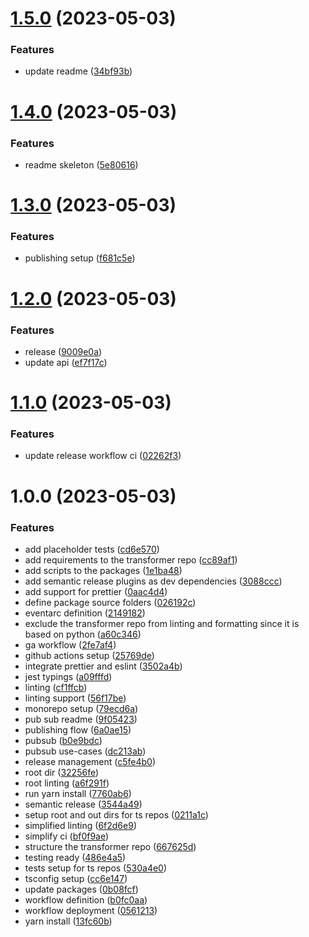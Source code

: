 # [1.5.0](https://github.com/Voltz-Protocol/v2-indexer/compare/v1.4.0...v1.5.0) (2023-05-03)


### Features

* update readme ([34bf93b](https://github.com/Voltz-Protocol/v2-indexer/commit/34bf93bed1f612704a38f153c8e5061be2abca82))

# [1.4.0](https://github.com/Voltz-Protocol/v2-indexer/compare/v1.3.0...v1.4.0) (2023-05-03)


### Features

* readme skeleton ([5e80616](https://github.com/Voltz-Protocol/v2-indexer/commit/5e806167a1589d82c06f8c13c06661c5a7181dde))

# [1.3.0](https://github.com/Voltz-Protocol/v2-indexer/compare/v1.2.0...v1.3.0) (2023-05-03)


### Features

* publishing setup ([f681c5e](https://github.com/Voltz-Protocol/v2-indexer/commit/f681c5e78e7f0ff9a33a34c851a7337ccff3f417))

# [1.2.0](https://github.com/Voltz-Protocol/v2-indexer/compare/v1.1.0...v1.2.0) (2023-05-03)


### Features

* release ([9009e0a](https://github.com/Voltz-Protocol/v2-indexer/commit/9009e0a90efeed7b8162552f904f602edb7ca87f))
* update api ([ef7f17c](https://github.com/Voltz-Protocol/v2-indexer/commit/ef7f17c21380849199096e7da163314a0e9a8b58))

# [1.1.0](https://github.com/Voltz-Protocol/v2-indexer/compare/v1.0.0...v1.1.0) (2023-05-03)


### Features

* update release workflow ci ([02262f3](https://github.com/Voltz-Protocol/v2-indexer/commit/02262f372e0404ba7f207efbe4073971ce191e80))

# 1.0.0 (2023-05-03)


### Features

* add placeholder tests ([cd6e570](https://github.com/Voltz-Protocol/v2-indexer/commit/cd6e5705fbc1f8906a89fe2a89171e32f9f2e7ad))
* add requirements to the transformer repo ([cc89af1](https://github.com/Voltz-Protocol/v2-indexer/commit/cc89af1559ac6bb2f1894f253b4b29495cbb4a68))
* add scripts to the packages ([1e1ba48](https://github.com/Voltz-Protocol/v2-indexer/commit/1e1ba480f04619d2f516ce3550706db4d9637a60))
* add semantic release plugins as dev dependencies ([3088ccc](https://github.com/Voltz-Protocol/v2-indexer/commit/3088ccc90cf1cba1078f4a92ee4e71d0e781c223))
* add support for prettier ([0aac4d4](https://github.com/Voltz-Protocol/v2-indexer/commit/0aac4d427a2938de89b0a7ead1c90642725318f6))
* define package source folders ([026192c](https://github.com/Voltz-Protocol/v2-indexer/commit/026192c76c679e44d60bad249c7d1db64c335a97))
* eventarc definition ([2149182](https://github.com/Voltz-Protocol/v2-indexer/commit/2149182c6ae5b66e69853e7e26acc3f44dcb9236))
* exclude the transformer repo from linting and formatting since it is based on python ([a60c346](https://github.com/Voltz-Protocol/v2-indexer/commit/a60c346f0f2a4ff5bd73849a8333fa36d293e4bf))
* ga workflow ([2fe7af4](https://github.com/Voltz-Protocol/v2-indexer/commit/2fe7af4864108faac4aa1d2ddee13718e1ddaf53))
* github actions setup ([25769de](https://github.com/Voltz-Protocol/v2-indexer/commit/25769dea3d28ae28bff34fcd3d6c40d10c8824d1))
* integrate prettier and eslint ([3502a4b](https://github.com/Voltz-Protocol/v2-indexer/commit/3502a4b10d0ed0b57c5a7f97709a428972eeb528))
* jest typings ([a09fffd](https://github.com/Voltz-Protocol/v2-indexer/commit/a09fffde682239275babadf62c3d24e2525c0cb7))
* linting ([cf1ffcb](https://github.com/Voltz-Protocol/v2-indexer/commit/cf1ffcbda09c1f4e03fef8c25b381395df642c8e))
* linting support ([56f17be](https://github.com/Voltz-Protocol/v2-indexer/commit/56f17bea6a47f280d6c7ab2901a8e10bc2981c5c))
* monorepo setup ([79ecd6a](https://github.com/Voltz-Protocol/v2-indexer/commit/79ecd6a0fd65f6b98f7ae41d119e563f724e3174))
* pub sub readme ([9f05423](https://github.com/Voltz-Protocol/v2-indexer/commit/9f054234a0a8711f1b21372b35ecfba3dde2238f))
* publishing flow ([6a0ae15](https://github.com/Voltz-Protocol/v2-indexer/commit/6a0ae15e9593130ef2849600615c5d185eef8a71))
* pubsub ([b0e9bdc](https://github.com/Voltz-Protocol/v2-indexer/commit/b0e9bdcc5c65d5e93347332dfce3ea2f232c3f19))
* pubsub use-cases ([dc213ab](https://github.com/Voltz-Protocol/v2-indexer/commit/dc213ab89080d553eb5566885500845d9d2518ed))
* release management ([c5fe4b0](https://github.com/Voltz-Protocol/v2-indexer/commit/c5fe4b00886a3a5e7db9473c1b60ee8d35f308f9))
* root dir ([32256fe](https://github.com/Voltz-Protocol/v2-indexer/commit/32256fe687c5873fae71b45f0d6ee8106e4f7abc))
* root linting ([a6f291f](https://github.com/Voltz-Protocol/v2-indexer/commit/a6f291ffffbb0bc6ab3eebc59eb94fe0cd5c4988))
* run yarn install ([7760ab6](https://github.com/Voltz-Protocol/v2-indexer/commit/7760ab62b4721d9b744559eaea379b77a64ff558))
* semantic release ([3544a49](https://github.com/Voltz-Protocol/v2-indexer/commit/3544a49b4978a0a9047ab96e695ab48a48211f7b))
* setup root and out dirs for ts repos ([0211a1c](https://github.com/Voltz-Protocol/v2-indexer/commit/0211a1c5df5830d08699e50dc23bb85e0bc918ba))
* simplified linting ([6f2d6e9](https://github.com/Voltz-Protocol/v2-indexer/commit/6f2d6e94b7c3e066b8ab85ec3fab960a6c2caf2f))
* simplify ci ([bf0f9ae](https://github.com/Voltz-Protocol/v2-indexer/commit/bf0f9aefbb5f8499139c7c2032e0abeb1ba919db))
* structure the transformer repo ([667625d](https://github.com/Voltz-Protocol/v2-indexer/commit/667625da0a68c906accaa15824cceaa4050455ee))
* testing ready ([486e4a5](https://github.com/Voltz-Protocol/v2-indexer/commit/486e4a58b88e0ed0e801edc7189a836598656e3e))
* tests setup for ts repos ([530a4e0](https://github.com/Voltz-Protocol/v2-indexer/commit/530a4e0b0f2320c1bdbd206595d733579a5575e4))
* tsconfig setup ([cc6e147](https://github.com/Voltz-Protocol/v2-indexer/commit/cc6e1471ecd7653508132d571628b5ca7bde6091))
* update packages ([0b08fcf](https://github.com/Voltz-Protocol/v2-indexer/commit/0b08fcfce37d7a9a80c6772a919434a8c88be30f))
* workflow definition ([b0fc0aa](https://github.com/Voltz-Protocol/v2-indexer/commit/b0fc0aa24c6afbd4e630fce40aafc96f15f10932))
* workflow deployment ([0561213](https://github.com/Voltz-Protocol/v2-indexer/commit/0561213843d992a848506c2867e4df4ec7cdad7f))
* yarn install ([13fc60b](https://github.com/Voltz-Protocol/v2-indexer/commit/13fc60b508b9401ad7a20d117b1b9e66ff1b60d6))
